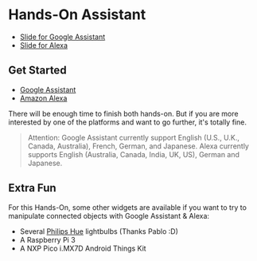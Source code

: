 # Hands-On Assistant

- [Slide for Google Assistant](https://docs.google.com/presentation/u/1/d/12_m04yZxrue1oUDJddaCfJd_UAuNDPkzlTOhK716-YY/edit?usp=drive_web)
- [Slide for Alexa](https://docs.google.com/a/xebia.fr/presentation/d/11HKDcjdbRxAitrWZTK16DXYEEOePF50e3QWepv34e8o/edit?usp=sharing)

## Get Started

- [Google Assistant](google-assistant/README.md)
- [Amazon Alexa](amazon-alexa/README.md)

There will be enough time to finish both hands-on. But if you are more interested 
by one of the platforms and want to go further, it's totally fine.

> Attention: Google Assistant currently support English (U.S., U.K., Canada, Australia), 
French, German, and Japanese. Alexa currently supports English (Australia, Canada, India, UK, US), 
German and Japanese. 

## Extra Fun

For this Hands-On, some other widgets are available if you want to try to manipulate 
connected objects with Google Assistant & Alexa:

- Several [Philips Hue](https://www2.meethue.com/en-us) lightbulbs (Thanks Pablo :D)
- A Raspberry Pi 3 
- A NXP Pico i.MX7D Android Things Kit
